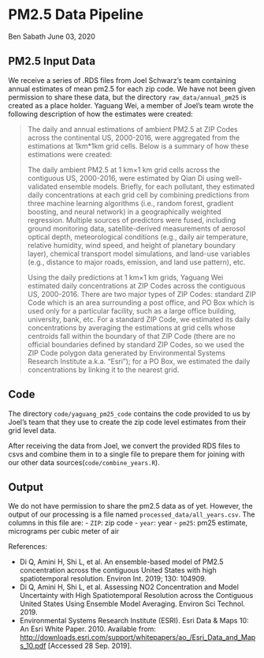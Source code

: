 PM2.5 Data Pipeline
================
Ben Sabath
June 03, 2020

## PM2.5 Input Data

We receive a series of .RDS files from Joel Schwarz’s team containing
annual estimates of mean pm2.5 for each zip code. We have not been given
permission to share these data, but the directory `raw_data/annual_pm25`
is created as a place holder. Yaguang Wei, a member of Joel’s team wrote
the following description of how the estimates were created:

> The daily and annual estimations of ambient PM2.5 at ZIP Codes across
> the continental US, 2000-2016, were aggregated from the estimations at
> 1km\*1km grid cells. Below is a summary of how these estimations were
> created:
> 
> The daily ambient PM2.5 at 1 km×1 km grid cells across the contiguous
> US, 2000-2016, were estimated by Qian Di using well-validated ensemble
> models. Briefly, for each pollutant, they estimated daily
> concentrations at each grid cell by combining predictions from three
> machine learning algorithms (i.e., random forest, gradient boosting,
> and neural network) in a geographically weighted regression. Multiple
> sources of predictors were fused, including ground monitoring data,
> satellite-derived measurements of aerosol optical depth,
> meteorological conditions (e.g., daily air temperature, relative
> humidity, wind speed, and height of planetary boundary layer),
> chemical transport model simulations, and land-use variables (e.g.,
> distance to major roads, emission, and land use pattern), etc.
> 
> Using the daily predictions at 1 km×1 km grids, Yaguang Wei estimated
> daily concentrations at ZIP Codes across the contiguous US, 2000-2016.
> There are two major types of ZIP Codes: standard ZIP Code which is an
> area surrounding a post office, and PO Box which is used only for a
> particular facility, such as a large office building, university,
> bank, etc. For a standard ZIP Code, we estimated its daily
> concentrations by averaging the estimations at grid cells whose
> centroids fall within the boundary of that ZIP Code (there are no
> official boundaries defined by standard ZIP Codes, so we used the ZIP
> Code polygon data generated by Environmental Systems Research
> Institute a.k.a. “Esri”); for a PO Box, we estimated the daily
> concentrations by linking it to the nearest grid.

## Code

The directory `code/yaguang_pm25_code` contains the code provided to us
by Joel’s team that they use to create the zip code level estimates from
their grid level data.

After receiving the data from Joel, we convert the provided RDS files to
csvs and combine them in to a single file to prepare them for joining
with our other data sources(`code/combine_years.R`).

## Output

We do not have permission to share the pm2.5 data as of yet. However,
the output of our processing is a file named
`processed_data/all_years.csv`. The columns in this file are: - `ZIP`:
zip code - `year`: year - `pm25`: pm25 estimate, micrograms per cubic
meter of air

References:

  - Di Q, Amini H, Shi L, et al. An ensemble-based model of PM2.5
    concentration across the contiguous United States with high
    spatiotemporal resolution. Environ Int. 2019; 130: 104909.
  - Di Q, Amini H, Shi L, et al. Assessing NO2 Concentration and Model
    Uncertainty with High Spatiotemporal Resolution across the
    Contiguous United States Using Ensemble Model Averaging. Environ Sci
    Technol. 2019.
  - Environmental Systems Research Institute (ESRI). Esri Data & Maps
    10: An Esri White Paper. 2010. Available from:
    <http://downloads.esri.com/support/whitepapers/ao_/Esri_Data_and_Maps_10.pdf>
    \[Accessed 28 Sep. 2019\].
